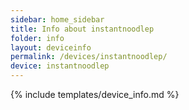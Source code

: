 ```yaml
---
sidebar: home_sidebar
title: Info about instantnoodlep
folder: info
layout: deviceinfo
permalink: /devices/instantnoodlep/
device: instantnoodlep
---
```

{% include templates/device_info.md %}
